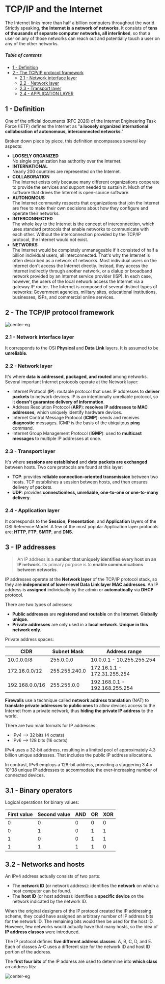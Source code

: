 [//]: # (TITLE The Internet)
[//]: # (ENDPOINT /tcpip)
[//]: # (PRIORITY 1)

# TCP/IP and the Internet

The Internet links more than half a billion computers throughout the world. Strictly speaking, **the Internet is a network of networks**. It consists of **tens of thousands of separate computer networks, all interlinked**, so that a user on any of those networks can reach out and potentially touch a user on any of the other networks.


<!-- markdown-toc start - Don't edit this section. Run M-x markdown-toc-refresh-toc -->
##### Table of contents

- [1 - Definition](#1---definition)
- [2 - The TCP/IP protocol framework](#2---the-tcpip-protocol-framework)
    - [2.1 - Network interface layer](#21---network-interface-layer)
    - [2.2 - Network layer](#22---network-layer)
    - [2.3 - Transport layer](#23---transport-layer)
    - [2.4 - APPLICATION LAYER](#24---application-layer)

<!-- markdown-toc end -->

## 1 - Definition

One of the official documents (RFC 2026) of the Internet Engineering Task Force (IETF) defines the Internet as "**a loosely organized international collaboration of autonomous, interconnected networks**." 

Broken down piece by piece, this definition encompasses several key aspects:

- **LOOSELY ORGANIZED**<br>No single organization has authority over the Internet. 
- **INTERNATIONAL**<br>Nearly 200 countries are represented on the Internet.
- **COLLABORATION**<br>The Internet exists only because many different organizations cooperate to provide the services and support needed to sustain it. Much of the software that drives the Internet is open-source software.
- **AUTONOMOUS**<br>The Internet community respects that organizations that join the Internet are free to make their own decisions about how they configure and operate their networks.
- **INTERCONNECTED**<br>The whole key to the Internet is the concept of interconnection, which uses standard protocols that enable networks to communicate with each other. Without the interconnection provided by the TCP/IP protocol, the Internet would not exist.
- **NETWORKS**<br>The Internet would be completely unmanageable if it consisted of half a billion individual users, all interconnected. That's why the Internet is often described as a network of networks. Most individual users on the Internet don't access the Internet directly. Instead, they access the Internet indirectly through another network, or a dialup or broadband network provided by an Internet service provider (ISP). In each case, however, the users of the local network access the Internet via a gateway IP router. The Internet is composed of several distinct types of networks: Government agencies, military sites, educational institutions, businesses, ISPs, and commercial online services.

## 2 - The TCP/IP protocol framework

![center-eg](tcpip.png)


### 2.1 - Network interface layer

It corresponds to the OSI **Physical** and **Data Link** layers. It is assumed to be **unreliable**.


### 2.2 - Network layer

It's where **data is addressed, packaged, and routed** among networks. Several important Internet protocols operate at the Network layer:
- Internet Protocol (**IP**): routable protocol that uses IP addresses to **deliver packets** to network devices. IP is an intentionally unreliable protocol, so it **doesn't guarantee delivery of information**.
- Address Resolution Protocol (**ARP**): **resolves IP addresses to MAC addresses**, which uniquely identify hardware devices.
- Internet Control Message Protocol (**ICMP**): sends and receives **diagnostic** messages. ICMP is the basis of the ubiquitous **ping** command.
- Internet Group Management Protocol (**IGMP**): used to **multicast messages** to multiple IP addresses at once.


### 2.3 - Transport layer

It's where **sessions are established** and **data packets are exchanged** between hosts. Two core protocols are found at this layer:
- **TCP**: provides **reliable connection-oriented transmission** between two hosts. TCP establishes a session between hosts, and then ensures delivery of packets.
- **UDP**: provides **connectionless, unreliable, one-to-one or one-to-many delivery**.


### 2.4 - Application layer

It corresponds to the **Session**, **Presentation**, and **Application** layers of the OSI Reference Model. A few of the most popular Application layer protocols are: **HTTP**, **FTP**, **SMTP**, and **DNS**.


## 3 - IP addresses

> An IP address is a **number that uniquely identifies every host on an IP network**.  Its primary purpose is to **enable communications between networks**.

IP addresses operate at the **Network layer** of the TCP/IP protocol stack, so they are **independent of lower-level Data Link layer MAC addresses**. 
An IP address is **assigned** individually by the admin or **automatically** via **DHCP** protocol.

There are two types of adresses:
- **Public addresses** are **registered and routable** on the **Internet**. **Globally unique**.
- **Private addresses** are only used in a **local network**. **Unique in this network only**.

Private address spaces:

| CIDR                    | Subnet Mask   | Address range                 |
|-------------------------|---------------|-------------------------------|
| 10.0.0.0/8              | 255.0.0.0     | 10.0.0.1 - 10.255.255.254     |
| 172.16.0.0/12           | 255.255.240.0 | 172.16.1.1 - 172.31.255.254   |
| 192.168.0.0/16          | 255.255.0.0   | 192.168.0.1 - 192.168.255.254 |

**Firewalls** use a technique called **network address translation** (NAT) to **translate private addresses to public ones** to allow devices access to the Internet from a private network, thus **hiding the private IP address** to the world.

There are two main formats for IP addresses:
- IPv4 --> 32 bits (4 octets)
- IPv6 --> 128 bits (16 octets)

IPv4 uses a 32-bit address, resulting in a limited pool of approximately 4.3 billion unique addresses. That includes the public IP address allocations.

In contrast, IPv6 employs a 128-bit address, providing a staggering 3.4 x 10^38 unique IP addresses to accommodate the ever-increasing number of connected devices.

## 3.1 - Binary operators

Logical operations for binary values:

| First value | Second value | AND | OR | XOR |
|-------------|--------------|-----|----|-----|
| 0           | 0            | 0   | 0  | 0   |
| 0           | 1            | 0   | 1  | 1   |
| 1           | 0            | 0   | 1  | 1   |
| 1           | 1            | 1   | 1  | 0   |

## 3.2 - Networks and hosts

An IPv4 address actually consists of two parts:
- The **network ID** (or network address): identifies the **network** on which a host computer can be found.
- The **host ID** (or host address): identifies a **specific device** on the network indicated by the network ID.

When the original designers of the IP protocol created the IP addressing scheme, they could have assigned an arbitrary number of IP address bits for the network ID. The remaining bits would then be used for the host ID. However, few networks would actually have that many hosts, so the idea of **IP address classes** were introduced.

The IP protocol defines **five different address classes**: A, B, C, D, and E. Each of classes A-C uses a different size for the network ID and host ID portion of the address.

The **first four bits** of the IP address are used to determine into **which class** an address fits:

![center-eg](ipclasses.png)



